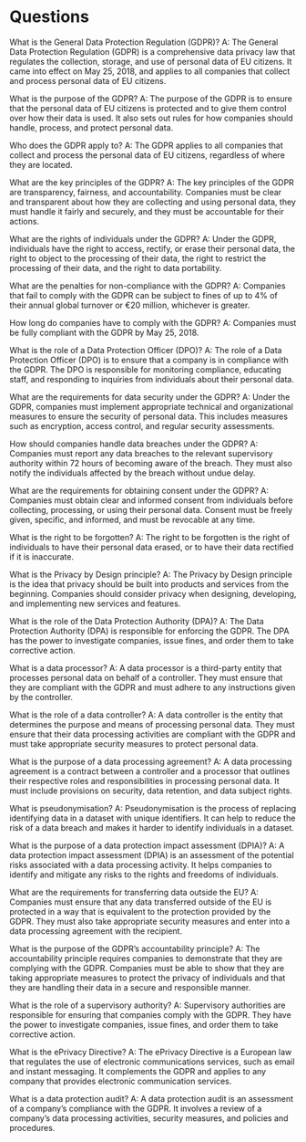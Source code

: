 # Questions

What is the General Data Protection Regulation (GDPR)? A: The General Data Protection Regulation (GDPR) is a comprehensive data privacy law that regulates the collection, storage, and use of personal data of EU citizens. It came into effect on May 25, 2018, and applies to all companies that collect and process personal data of EU citizens.

What is the purpose of the GDPR? A: The purpose of the GDPR is to ensure that the personal data of EU citizens is protected and to give them control over how their data is used. It also sets out rules for how companies should handle, process, and protect personal data.

Who does the GDPR apply to? A: The GDPR applies to all companies that collect and process the personal data of EU citizens, regardless of where they are located.

What are the key principles of the GDPR? A: The key principles of the GDPR are transparency, fairness, and accountability. Companies must be clear and transparent about how they are collecting and using personal data, they must handle it fairly and securely, and they must be accountable for their actions.

What are the rights of individuals under the GDPR? A: Under the GDPR, individuals have the right to access, rectify, or erase their personal data, the right to object to the processing of their data, the right to restrict the processing of their data, and the right to data portability.

What are the penalties for non-compliance with the GDPR? A: Companies that fail to comply with the GDPR can be subject to fines of up to 4% of their annual global turnover or €20 million, whichever is greater.

How long do companies have to comply with the GDPR? A: Companies must be fully compliant with the GDPR by May 25, 2018.

What is the role of a Data Protection Officer (DPO)? A: The role of a Data Protection Officer (DPO) is to ensure that a company is in compliance with the GDPR. The DPO is responsible for monitoring compliance, educating staff, and responding to inquiries from individuals about their personal data.

What are the requirements for data security under the GDPR? A: Under the GDPR, companies must implement appropriate technical and organizational measures to ensure the security of personal data. This includes measures such as encryption, access control, and regular security assessments.

How should companies handle data breaches under the GDPR? A: Companies must report any data breaches to the relevant supervisory authority within 72 hours of becoming aware of the breach. They must also notify the individuals affected by the breach without undue delay.

What are the requirements for obtaining consent under the GDPR? A: Companies must obtain clear and informed consent from individuals before collecting, processing, or using their personal data. Consent must be freely given, specific, and informed, and must be revocable at any time.

What is the right to be forgotten? A: The right to be forgotten is the right of individuals to have their personal data erased, or to have their data rectified if it is inaccurate.

What is the Privacy by Design principle? A: The Privacy by Design principle is the idea that privacy should be built into products and services from the beginning. Companies should consider privacy when designing, developing, and implementing new services and features.

What is the role of the Data Protection Authority (DPA)? A: The Data Protection Authority (DPA) is responsible for enforcing the GDPR. The DPA has the power to investigate companies, issue fines, and order them to take corrective action.

What is a data processor? A: A data processor is a third-party entity that processes personal data on behalf of a controller. They must ensure that they are compliant with the GDPR and must adhere to any instructions given by the controller.

What is the role of a data controller? A: A data controller is the entity that determines the purpose and means of processing personal data. They must ensure that their data processing activities are compliant with the GDPR and must take appropriate security measures to protect personal data.

What is the purpose of a data processing agreement? A: A data processing agreement is a contract between a controller and a processor that outlines their respective roles and responsibilities in processing personal data. It must include provisions on security, data retention, and data subject rights.

What is pseudonymisation? A: Pseudonymisation is the process of replacing identifying data in a dataset with unique identifiers. It can help to reduce the risk of a data breach and makes it harder to identify individuals in a dataset.

What is the purpose of a data protection impact assessment (DPIA)? A: A data protection impact assessment (DPIA) is an assessment of the potential risks associated with a data processing activity. It helps companies to identify and mitigate any risks to the rights and freedoms of individuals.

What are the requirements for transferring data outside the EU? A: Companies must ensure that any data transferred outside of the EU is protected in a way that is equivalent to the protection provided by the GDPR. They must also take appropriate security measures and enter into a data processing agreement with the recipient.

What is the purpose of the GDPR’s accountability principle? A: The accountability principle requires companies to demonstrate that they are complying with the GDPR. Companies must be able to show that they are taking appropriate measures to protect the privacy of individuals and that they are handling their data in a secure and responsible manner.

What is the role of a supervisory authority? A: Supervisory authorities are responsible for ensuring that companies comply with the GDPR. They have the power to investigate companies, issue fines, and order them to take corrective action.

What is the ePrivacy Directive? A: The ePrivacy Directive is a European law that regulates the use of electronic communications services, such as email and instant messaging. It complements the GDPR and applies to any company that provides electronic communication services.

What is a data protection audit? A: A data protection audit is an assessment of a company’s compliance with the GDPR. It involves a review of a company’s data processing activities, security measures, and policies and procedures.
